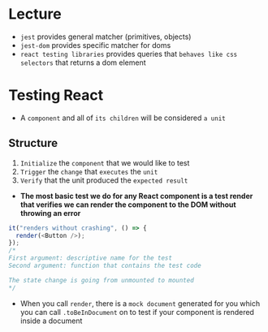 # Lecture
* `jest` provides general matcher (primitives, objects)
* `jest-dom` provides specific matcher for doms
* `react testing libraries` provides queries that `behaves like css selectors` that returns a dom element


# Testing React
* A `component` and all of `its children` will be considered `a unit`

## Structure
1) `Initialize` the `component` that we would like to test
2) `Trigger` the `change` that `executes` the `unit`
3) `Verify` that the unit produced the `expected result`
* **The most basic test we do for any React component is a test render that verifies we can render the component to the DOM without throwing an error**
``` js
it("renders without crashing", () => {
  render(<Button />);
});
/*
First argument: descriptive name for the test
Second argument: function that contains the test code

The state change is going from unmounted to mounted
*/
```
* When you call `render`, there is a `mock document` generated for you which you can call `.toBeInDocument` on to test if your component is rendered inside a document
